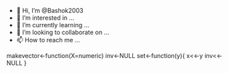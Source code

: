 - 👋 Hi, I’m @Bashok2003
- 👀 I’m interested in ...
- 🌱 I’m currently learning ...
- 💞️ I’m looking to collaborate on ...
- 📫 How to reach me ...

<!---
Bashok2003/Bashok2003 is a ✨ special ✨ repository because its `README.md` (this file) appears on your GitHub profile.
You can click the Preview link to take a look at your changes.
--->
makevector<-function(X=numeric)
inv<-NULL
set<-function(y){
                 x<<-y
                 inv<<-NULL
                 }
                 
